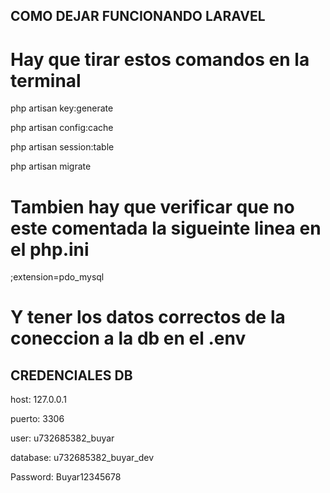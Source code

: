 ## COMO DEJAR FUNCIONANDO LARAVEL

# Hay que tirar estos comandos en la terminal

php artisan key:generate

php artisan config:cache

php artisan session:table

php artisan migrate


# Tambien hay que verificar que no este comentada la sigueinte linea en el php.ini

;extension=pdo_mysql

# Y tener los datos correctos de la coneccion a la db en el .env


## CREDENCIALES DB

host: 127.0.0.1

puerto: 3306

user: u732685382_buyar

database: u732685382_buyar_dev

Password: Buyar12345678